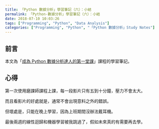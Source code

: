 ```yaml
---
title: 「Python 數據分析」學習筆記（六）：小結
permalink: 「Python-數據分析」學習筆記（六）：小結
date: 2018-07-10 10:03:26
tags: ["Programming", "Python", "Data Analysis"]
categories: ["Programming", "Python", "「Python 數據分析」Study Notes"]
---
```


## 前言

本文為「[成為 Python 數據分析達人的第一堂課](http://moocs.nccu.edu.tw/)」課程的學習筆記。

## 心得

第一次使用磨課師課程上課，每一段影片只有五到十分鐘，壓力不會太大。

而且看影片的好處就是，通常不會出現意料之外的錯誤。

但壞處是，只能在晚上學習，因為上班期間沒辦法戴耳機。

最後兩週的線性迴歸和機器學習被我跳過了，假如未來真的有需要再去學。
